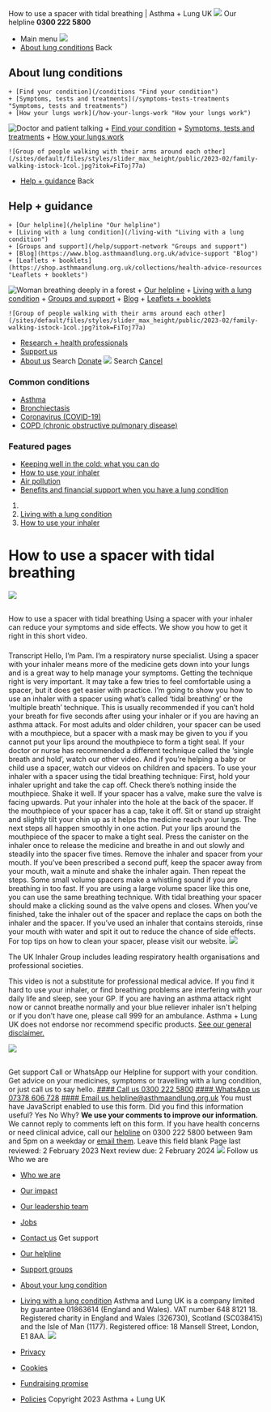 
How to use a spacer with tidal breathing | Asthma + Lung UK
 [![](/themes/custom/asthma-lung-uk/images/aluk-logo.png)](/ "Homepage")
 Our helpline **0300 222 5800**
* Main menu
![](/wingsuit/asthma-lung-uk/images/aluk-logo.png)
* [About lung conditions](#about "About lung conditions")
 Back
 
## About lung conditions
	+ [Find your condition](/conditions "Find your condition")
	+ [Symptoms, tests and treatments](/symptoms-tests-treatments "Symptoms, tests and treatments")
	+ [How your lungs work](/how-your-lungs-work "How your lungs work")
![Doctor and patient talking](/sites/default/files/styles/slider_max_height/public/2023-02/119589.jpg?itok=IfMKqhqJ)
	+ [Find your condition](/conditions)
	+ [Symptoms, tests and treatments](/symptoms-tests-treatments)
	+ [How your lungs work](/how-your-lungs-work)
	
	
	![Group of people walking with their arms around each other](/sites/default/files/styles/slider_max_height/public/2023-02/family-walking-istock-1col.jpg?itok=FiToj77a)
* [Help + guidance](#get-support "Help + guidance")
 Back
 
## Help + guidance
	+ [Our helpline](/helpline "Our helpline")
	+ [Living with a lung condition](/living-with "Living with a lung condition")
	+ [Groups and support](/help/support-network "Groups and support")
	+ [Blog](https://www.blog.asthmaandlung.org.uk/advice-support "Blog")
	+ [Leaflets + booklets](https://shop.asthmaandlung.org.uk/collections/health-advice-resources "Leaflets + booklets")
![Woman breathing deeply in a forest](/sites/default/files/styles/slider_max_height/public/2023-02/A%2BLUK%20Generic73.jpg?itok=IY-jWei3)
	+ [Our helpline](/helpline)
	+ [Living with a lung condition](/living-with)
	+ [Groups and support](/help/support-network)
	+ [Blog](https://www.blog.asthmaandlung.org.uk/advice-support)
	+ [Leaflets + booklets](https://shop.asthmaandlung.org.uk/collections/health-advice-resources "Leaflets and booklets about lung conditions")
	
	
	![Group of people walking with their arms around each other](/sites/default/files/styles/slider_max_height/public/2023-02/family-walking-istock-1col.jpg?itok=FiToj77a)
* [Research + health professionals](/research-health-professionals "Research + health professionals")
* [Support us](/support-us "Support us")
* [About us](/about-us "About us")
Search
[Donate](https://action.asthmaandlung.org.uk/page/99720/donate/1?ea_tracking_id=General_WebsiteALUK_Header_Regular "Donate") 
 [![](/themes/custom/asthma-lung-uk/images/aluk-logo.png)](/ "Homepage")
Search
[Cancel](#)
### Common conditions
* [Asthma](/conditions/asthma)
* [Bronchiectasis](/conditions/bronchiectasis)
* [Coronavirus (COVID-19)](/conditions/coronavirus)
* [COPD (chronic obstructive pulmonary disease)](/conditions/copd-chronic-obstructive-pulmonary-disease)
### Featured pages
* [Keeping well in the cold: what you can do](/living-with/cold-weather)
* [How to use your inhaler](/living-with/inhaler-videos)
* [Air pollution](/living-with/air-pollution)
* [Benefits and financial support when you have a lung condition](/living-with/benefits)
1. 
3. [Living with a lung condition](/living-with)
5. [How to use your inhaler](/living-with/inhaler-videos)
# How to use a spacer with tidal breathing
![](/themes/custom/asthma-lung-uk/images/slash-forward-blue.png)
## 
 How to use a spacer with tidal breathing
Using a spacer with your inhaler can reduce your symptoms and side effects. We show you how to get it right in this short video.
 
### 
 Transcript
Hello, I’m Pam. I’m a respiratory nurse specialist. Using a spacer with your inhaler means more of the medicine gets down into your lungs and is a great way to help manage your symptoms. Getting the technique right is very important. It may take a few tries to feel comfortable using a spacer, but it does get easier with practice. I’m going to show you how to use an inhaler with a spacer using what’s called ‘tidal breathing’ or the ‘multiple breath’ technique. This is usually recommended if you can’t hold your breath for five seconds after using your inhaler or if you are having an asthma attack. For most adults and older children, your spacer can be used with a mouthpiece, but a spacer with a mask may be given to you if you cannot put your lips around the mouthpiece to form a tight seal. If your doctor or nurse has recommended a different technique called the ‘single breath and hold’, watch our other video. And if you’re helping a baby or child use a spacer, watch our videos on children and spacers. To use your inhaler with a spacer using the tidal breathing technique: First, hold your inhaler upright and take the cap off. Check there’s nothing inside the mouthpiece. Shake it well. If your spacer has a valve, make sure the valve is facing upwards. Put your inhaler into the hole at the back of the spacer. If the mouthpiece of your spacer has a cap, take it off. Sit or stand up straight and slightly tilt your chin up as it helps the medicine reach your lungs. The next steps all happen smoothly in one action. Put your lips around the mouthpiece of the spacer to make a tight seal. Press the canister on the inhaler once to release the medicine and breathe in and out slowly and steadily into the spacer five times. Remove the inhaler and spacer from your mouth. If you’ve been prescribed a second puff, keep the spacer away from your mouth, wait a minute and shake the inhaler again. Then repeat the steps. Some small volume spacers make a whistling sound if you are breathing in too fast. If you are using a large volume spacer like this one, you can use the same breathing technique. With tidal breathing your spacer should make a clicking sound as the valve opens and closes. When you’ve finished, take the inhaler out of the spacer and replace the caps on both the inhaler and the spacer. If you’ve used an inhaler that contains steroids, rinse your mouth with water and spit it out to reduce the chance of side effects. For top tips on how to clean your spacer, please visit our website.
![](/sites/default/files/2023-02/UKIG-footer.jpg)
 
 The UK Inhaler Group includes leading respiratory health organisations and professional societies.
 
 
This video is not a substitute for professional medical advice. If you find it hard to use your inhaler, or find breathing problems are interfering with your daily life and sleep, see your GP. If you are having an asthma attack right now or cannot breathe normally and your blue reliever inhaler isn't helping or if you don’t have one, please call 999 for an ambulance. Asthma + Lung UK does not endorse nor recommend specific products. [See our general disclaimer.](https://www.asthma.org.uk/terms/terms-and-conditions/#Disclaimer)
 
![](/themes/custom/asthma-lung-uk/images/slash-forward.png)
## 
 Get support
Call or WhatsApp our Helpline for support with your condition. Get advice on your medicines, symptoms or travelling with a lung condition, or just call us to say hello.
[#### Call us
 0300 222 5800](tel:+443002225800)
[#### WhatsApp us
 07378 606 728](https://wa.me/447378606728)
[#### Email us
 helpline@asthmaandlung.org.uk](mailto:helpline@asthmaandlung.org.uk)
You must have JavaScript enabled to use this form.
Did you find this information useful?
Yes
No
Why?
**We use your comments to improve our information.** We cannot reply to comments left on this form. If you have health concerns or need clinical advice, call our [helpline](/helpline) on 0300 222 5800 between 9am and 5pm on a weekday or [email them](/helpline).
Leave this field blank
Page last reviewed: 
2 February 2023
Next review due: 
2 February 2024
 [![](/sites/default/files/2023-01/footer-logo%20%281%29.png)](/ "Homepage")
Follow us
 Who we are
 
* [Who we are](/about-us/who-we-are)
* [Our impact](/about-us/our-impact)
* [Our leadership team](/about-us/our-leadership-team)
* [Jobs](/work-us)
* [Contact us](/about-us/contact-us)
 Get support
 
* [Our helpline](/helpline)
* [Support groups](/help/support-network)
* [About your lung condition](/conditions)
* [Living with a lung condition](/living-with)
Asthma and Lung UK is a company limited by guarantee 01863614 (England and Wales). VAT number 648 8121 18.
Registered charity in England and Wales (326730), Scotland (SC038415) and the Isle of Man (1177). Registered office: 18 Mansell Street, London, E1 8AA.
[![](/sites/default/files/2023-01/reg-logo%20%281%29.png)](https://www.fundraisingregulator.org.uk)
![]()
![]()
* [Privacy](/privacy-policy)
* [Cookies](/cookies-how-we-use-them)
* [Fundraising promise](/fundraising-promise)
* [Policies](/about-us/policies)
 Copyright 2023 Asthma + Lung UK
 

